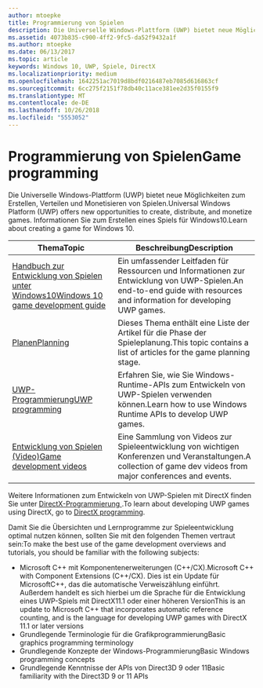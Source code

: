 ```yaml
---
author: mtoepke
title: Programmierung von Spielen
description: Die Universelle Windows-Plattform (UWP) bietet neue Möglichkeiten zum Erstellen, Verteilen und Monetisieren von Spielen. Hier erhalten Sie Informationen zum Starten eines neuen Spiels oder Portieren eines vorhandenen Spiels.
ms.assetid: 4073b835-c900-4ff2-9fc5-da52f9432a1f
ms.author: mtoepke
ms.date: 06/13/2017
ms.topic: article
keywords: Windows 10, UWP, Spiele, DirectX
ms.localizationpriority: medium
ms.openlocfilehash: 1642251ac7019d8bdf0216487eb7085d616863cf
ms.sourcegitcommit: 6cc275f2151f78db40c11ace381ee2d35f0155f9
ms.translationtype: MT
ms.contentlocale: de-DE
ms.lasthandoff: 10/26/2018
ms.locfileid: "5553052"
---
```

# <a name="game-programming"></a><span data-ttu-id="7f52a-105">Programmierung von Spielen</span><span class="sxs-lookup"><span data-stu-id="7f52a-105">Game programming</span></span>

<span data-ttu-id="7f52a-106">Die Universelle Windows-Plattform (UWP) bietet neue Möglichkeiten zum Erstellen, Verteilen und Monetisieren von Spielen.</span><span class="sxs-lookup"><span data-stu-id="7f52a-106">Universal Windows Platform (UWP) offers new opportunities to create, distribute, and monetize games.</span></span> <span data-ttu-id="7f52a-107">Informationen Sie zum Erstellen eines Spiels für Windows10.</span><span class="sxs-lookup"><span data-stu-id="7f52a-107">Learn about creating a game for Windows 10.</span></span>

| <span data-ttu-id="7f52a-108">Thema</span><span class="sxs-lookup"><span data-stu-id="7f52a-108">Topic</span></span> | <span data-ttu-id="7f52a-109">Beschreibung</span><span class="sxs-lookup"><span data-stu-id="7f52a-109">Description</span></span> |
|---------------------------------------------------------------------------------------------------------------------------------------------------|-------------------------------------------------------------------------------------------------------------------------------------------------------------------------------------------------------------------------------------------------------------------------------------------------------------------------------------------------------------------------------------------------------------------------------------------------------------------------------|
| [<span data-ttu-id="7f52a-110">Handbuch zur Entwicklung von Spielen unter Windows10</span><span class="sxs-lookup"><span data-stu-id="7f52a-110">Windows 10 game development guide</span></span>](e2e.md) | <span data-ttu-id="7f52a-111">Ein umfassender Leitfaden für Ressourcen und Informationen zur Entwicklung von UWP-Spielen.</span><span class="sxs-lookup"><span data-stu-id="7f52a-111">An end-to-end guide with resources and information for developing UWP games.</span></span> |
| [<span data-ttu-id="7f52a-112">Planen</span><span class="sxs-lookup"><span data-stu-id="7f52a-112">Planning</span></span>](planning.md) | <span data-ttu-id="7f52a-113">Dieses Thema enthält eine Liste der Artikel für die Phase der Spieleplanung.</span><span class="sxs-lookup"><span data-stu-id="7f52a-113">This topic contains a list of articles for the game planning stage.</span></span> |
| [<span data-ttu-id="7f52a-114">UWP-Programmierung</span><span class="sxs-lookup"><span data-stu-id="7f52a-114">UWP programming</span></span>](uwp-programming.md) | <span data-ttu-id="7f52a-115">Erfahren Sie, wie Sie Windows-Runtime-APIs zum Entwickeln von UWP-Spielen verwenden können.</span><span class="sxs-lookup"><span data-stu-id="7f52a-115">Learn how to use Windows Runtime APIs to develop UWP games.</span></span> |
| [<span data-ttu-id="7f52a-116">Entwicklung von Spielen (Video)</span><span class="sxs-lookup"><span data-stu-id="7f52a-116">Game development videos</span></span>](game-development-videos.md) | <span data-ttu-id="7f52a-117">Eine Sammlung von Videos zur Spieleentwicklung von wichtigen Konferenzen und Veranstaltungen.</span><span class="sxs-lookup"><span data-stu-id="7f52a-117">A collection of game dev videos from major conferences and events.</span></span> |

<span data-ttu-id="7f52a-118">Weitere Informationen zum Entwickeln von UWP-Spielen mit DirectX finden Sie unter [DirectX-Programmierung ](directx-programming.md).</span><span class="sxs-lookup"><span data-stu-id="7f52a-118">To learn about developing UWP games using DirectX, go to [DirectX programming](directx-programming.md).</span></span>

<span data-ttu-id="7f52a-119">Damit Sie die Übersichten und Lernprogramme zur Spieleentwicklung optimal nutzen können, sollten Sie mit den folgenden Themen vertraut sein:</span><span class="sxs-lookup"><span data-stu-id="7f52a-119">To make the best use of the game development overviews and tutorials, you should be familiar with the following subjects:</span></span>

-   <span data-ttu-id="7f52a-120">Microsoft C++ mit Komponentenerweiterungen (C++/CX).</span><span class="sxs-lookup"><span data-stu-id="7f52a-120">Microsoft C++ with Component Extensions (C++/CX).</span></span> <span data-ttu-id="7f52a-121">Dies ist ein Update für MicrosoftC++, das die automatische Verweiszählung einführt. Außerdem handelt es sich hierbei um die Sprache für die Entwicklung eines UWP-Spiels mit DirectX11.1 oder einer höheren Version</span><span class="sxs-lookup"><span data-stu-id="7f52a-121">This is an update to Microsoft C++ that incorporates automatic reference counting, and is the language for developing UWP games with DirectX 11.1 or later versions</span></span>
-   <span data-ttu-id="7f52a-122">Grundlegende Terminologie für die Grafikprogrammierung</span><span class="sxs-lookup"><span data-stu-id="7f52a-122">Basic graphics programming terminology</span></span>
-   <span data-ttu-id="7f52a-123">Grundlegende Konzepte der Windows-Programmierung</span><span class="sxs-lookup"><span data-stu-id="7f52a-123">Basic Windows programming concepts</span></span>
-   <span data-ttu-id="7f52a-124">Grundlegende Kenntnisse der APIs von Direct3D 9 oder 11</span><span class="sxs-lookup"><span data-stu-id="7f52a-124">Basic familiarity with the Direct3D 9 or 11 APIs</span></span>

 

 




